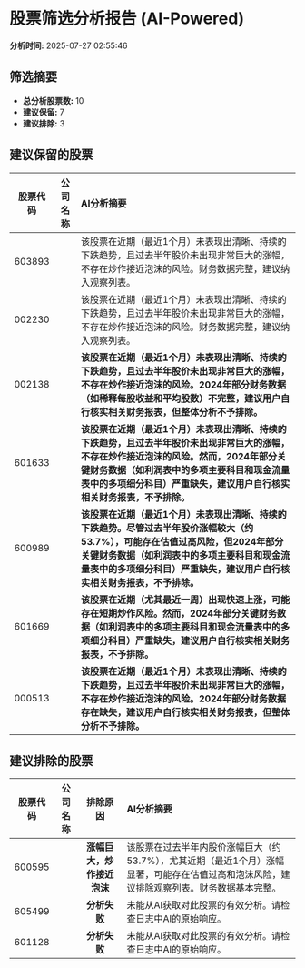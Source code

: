 # 股票筛选分析报告 (AI-Powered)

**分析时间:** 2025-07-27 02:55:46

## 筛选摘要

- **总分析股票数:** 10
- **建议保留:** 7
- **建议排除:** 3

## 建议保留的股票

| 股票代码 | 公司名称 | AI分析摘要 |
|:---:|:---:|:---|
| 603893 |  | 该股票在近期（最近1个月）未表现出清晰、持续的下跌趋势，且过去半年股价未出现非常巨大的涨幅，不存在炒作接近泡沫的风险。财务数据完整，建议纳入观察列表。 |
| 002230 |  | 该股票在近期（最近1个月）未表现出清晰、持续的下跌趋势，且过去半年股价未出现非常巨大的涨幅，不存在炒作接近泡沫的风险。财务数据完整，建议纳入观察列表。 |
| 002138 |  | **该股票在近期（最近1个月）未表现出清晰、持续的下跌趋势，且过去半年股价未出现非常巨大的涨幅，不存在炒作接近泡沫的风险。2024年部分财务数据（如稀释每股收益和平均股数）不完整，建议用户自行核实相关财务报表，但整体分析不予排除。** |
| 601633 |  | **该股票在近期（最近1个月）未表现出清晰、持续的下跌趋势，且过去半年股价未出现非常巨大的涨幅，不存在炒作接近泡沫的风险。然而，2024年部分关键财务数据（如利润表中的多项主要科目和现金流量表中的多项细分科目）严重缺失，建议用户自行核实相关财务报表，不予排除。** |
| 600989 |  | **该股票在近期（最近1个月）未表现出清晰、持续的下跌趋势。尽管过去半年股价涨幅较大（约53.7%），可能存在估值过高风险，但2024年部分关键财务数据（如利润表中的多项主要科目和现金流量表中的多项细分科目）严重缺失，建议用户自行核实相关财务报表，不予排除。** |
| 601669 |  | **该股票在近期（尤其最近一周）出现快速上涨，可能存在短期炒作风险。然而，2024年部分关键财务数据（如利润表中的多项主要科目和现金流量表中的多项细分科目）严重缺失，建议用户自行核实相关财务报表，不予排除。** |
| 000513 |  | **该股票在近期（最近1个月）未表现出清晰、持续的下跌趋势，且过去半年股价未出现非常巨大的涨幅，不存在炒作接近泡沫的风险。2024年部分财务数据存在缺失，建议用户自行核实相关财务报表，但整体分析不予排除。** |

## 建议排除的股票

| 股票代码 | 公司名称 | 排除原因 | AI分析摘要 |
|:---:|:---:|:---:|:---|
| 600595 |  | **涨幅巨大，炒作接近泡沫** | 该股票在过去半年内股价涨幅巨大（约53.7%），尤其近期（最近1个月）涨幅显著，可能存在估值过高和泡沫风险，建议排除观察列表。财务数据基本完整。 |
| 605499 |  | **分析失败** | 未能从AI获取对此股票的有效分析。请检查日志中AI的原始响应。 |
| 601128 |  | **分析失败** | 未能从AI获取对此股票的有效分析。请检查日志中AI的原始响应。 |
